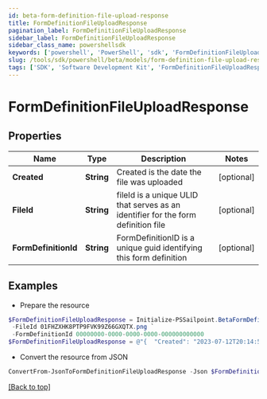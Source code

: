```yaml
---
id: beta-form-definition-file-upload-response
title: FormDefinitionFileUploadResponse
pagination_label: FormDefinitionFileUploadResponse
sidebar_label: FormDefinitionFileUploadResponse
sidebar_class_name: powershellsdk
keywords: ['powershell', 'PowerShell', 'sdk', 'FormDefinitionFileUploadResponse', 'BetaFormDefinitionFileUploadResponse'] 
slug: /tools/sdk/powershell/beta/models/form-definition-file-upload-response
tags: ['SDK', 'Software Development Kit', 'FormDefinitionFileUploadResponse', 'BetaFormDefinitionFileUploadResponse']
---
```



# FormDefinitionFileUploadResponse

## Properties

Name | Type | Description | Notes
------------ | ------------- | ------------- | -------------
**Created** | **String** | Created is the date the file was uploaded | [optional] 
**FileId** | **String** | fileId is a unique ULID that serves as an identifier for the form definition file | [optional] 
**FormDefinitionId** | **String** | FormDefinitionID is a unique guid identifying this form definition | [optional] 

## Examples

- Prepare the resource
```powershell
$FormDefinitionFileUploadResponse = Initialize-PSSailpoint.BetaFormDefinitionFileUploadResponse  -Created 2023-07-12T20:14:57.74486Z `
 -FileId 01FHZXHK8PTP9FVK99Z66GXQTX.png `
 -FormDefinitionId 00000000-0000-0000-0000-000000000000
$FormDefinitionFileUploadResponse = @"{  "Created": "2023-07-12T20:14:57.74486Z", "FileId": "01FHZXHK8PTP9FVK99Z66GXQTX.png", "FormDefinitionId": "00000000-0000-0000-0000-000000000000" }"@
```

- Convert the resource from JSON
```powershell
ConvertFrom-JsonToFormDefinitionFileUploadResponse -Json $FormDefinitionFileUploadResponse
```


[[Back to top]](#) 

